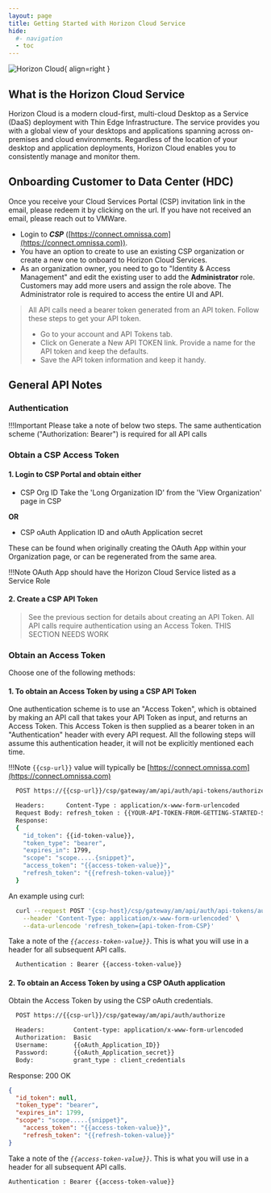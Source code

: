 ```yaml
---
layout: page
title: Getting Started with Horizon Cloud Service
hide:
  #- navigation
  - toc
---
```


![Horizon Cloud](../../../assets/logos/horizon-cloud-logo.png){ align=right }

## What is the Horizon Cloud Service

Horizon Cloud is a modern cloud-first, multi-cloud Desktop as a Service (DaaS) deployment with Thin Edge Infrastructure. The service provides you with a global view of your desktops and applications spanning across on-premises and cloud environments. Regardless of the location of your desktop and application deployments, Horizon Cloud enables you to consistently manage and monitor them.

## Onboarding Customer to Data Center (HDC)

Once you receive your Cloud Services Portal (CSP) invitation link in the email, please redeem it by clicking on the url. If you have not received an email, please reach out to VMWare.

- Login to ***CSP*** ([https://connect.omnissa.com](https://connect.omnissa.com)).
- You have an option to create to use an existing CSP organization or create a new one to onboard to Horizon Cloud Services.
- As an organization owner, you need to go to "Identity & Access Management" and edit the existing user to add the **Administrator** role. Customers may add more users and assign the role above. The Administrator role is required to access the entire UI and API.

> All API calls need a bearer token generated from an API token. Follow these steps to get your API token.
>
> - Go to your account and API Tokens tab.
> - Click on Generate a New API TOKEN link. Provide a name for the API token and keep the defaults.
> - Save the API token information and keep it handy.

## General API Notes

### Authentication

!!!Important
    Please take a note of below two steps.
    The same authentication scheme ("Authorization: Bearer") is required for all API calls

### Obtain a CSP Access Token

#### 1. Login to CSP Portal and obtain either

- CSP Org ID
 Take the 'Long Organization ID' from the 'View Organization' page in CSP

**OR**

- CSP oAuth Application ID and oAuth Application secret

These can be found when originally creating the OAuth App within your Organization page, or can be regenerated from the same area.

!!!Note
    OAuth App should have the Horizon Cloud Service listed as a Service Role

#### 2. Create a CSP API Token

> See the previous section for details about creating an API Token. All API calls require authentication using an Access Token.
> THIS SECTION NEEDS WORK
  
### Obtain an Access Token

Choose one of the following methods:

#### 1. To obtain an Access Token by using a CSP API Token

One authentication scheme is to use an "Access Token", which is obtained by making an API call that takes your API Token as input, and returns an Access Token. This Access Token is then supplied as a bearer token in an "Authentication" header with every API request. All the following steps will assume this authentication header, it will not be explicitly mentioned each time.

!!!Note
    `{{csp-url}}` value will typically be [https://connect.omnissa.com](https://connect.omnissa.com)

``` sh
  POST https://{{csp-url}}/csp/gateway/am/api/auth/api-tokens/authorize
```

``` sh
  Headers:      Content-Type : application/x-www-form-urlencoded
  Request Body: refresh_token : {{YOUR-API-TOKEN-FROM-GETTING-STARTED-STEP-2}}
  Response:
  {
    "id_token": {{id-token-value}},
    "token_type": "bearer",
    "expires_in": 1799,
    "scope": "scope.....{snippet}",
    "access_token": "{{access-token-value}}",
    "refresh_token": "{{refresh-token-value}}"
  }
```

An example using curl:

``` sh
  curl --request POST '{csp-host}/csp/gateway/am/api/auth/api-tokens/authorize'  \
    --header 'Content-Type: application/x-www-form-urlencoded' \
    --data-urlencode 'refresh_token={api-token-from-CSP}'
```

Take a note of the  *`{{access-token-value}}`*. This is what you will use in a header for all subsequent API calls.

``` sh
  Authentication : Bearer {{access-token-value}}
```

#### 2. To obtain an Access Token by using a CSP OAuth application

Obtain the Access Token by using the CSP oAuth credentials.

``` sh
  POST https://{{csp-url}}/csp/gateway/am/api/auth/authorize
```

``` sh
  Headers:        Content-type: application/x-www-form-urlencoded
  Authorization:  Basic
  Username:       {{oAuth_Application_ID}}  
  Password:       {{oAuth_Application_secret}}
  Body:           grant_type : client_credentials
```

Response: 200 OK

``` json
{
  "id_token": null,
  "token_type": "bearer",
  "expires_in": 1799,
  "scope": "scope.....{snippet}",
    "access_token": "{{access-token-value}}",
    "refresh_token": "{{refresh-token-value}}"
}
```

Take a note of the *`{{access-token-value}}`*. This is what you will use in a header for all subsequent API calls.

``` sh
Authentication : Bearer {{access-token-value}}
```

<swagger-ui src="../../../horizon-cloud-nextgen-api-doc-public.yaml"/>

<!-- [OAD(../../../../horizon-cloud-nextgen-api-doc-public.yaml)] -->
